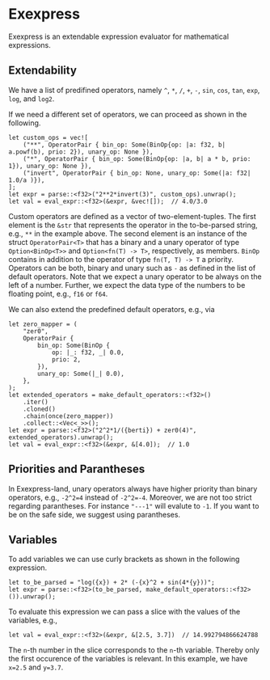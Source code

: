 # Exexpress

Exexpress is an extendable expression evaluator for mathematical expressions.

## Extendability
We have a list of predifined operators, namely 
`^`, `*`, `/`, `+`, `-`, `sin`, `cos`, `tan`, `exp`, `log`, and `log2`.

If we need a different set of operators, we can proceed as shown in the following.
```
let custom_ops = vec![
    ("**", OperatorPair { bin_op: Some(BinOp{op: |a: f32, b| a.powf(b), prio: 2}), unary_op: None }),
    ("*", OperatorPair { bin_op: Some(BinOp{op: |a, b| a * b, prio: 1}), unary_op: None }),
    ("invert", OperatorPair { bin_op: None, unary_op: Some(|a: f32| 1.0/a )}),
];
let expr = parse::<f32>("2**2*invert(3)", custom_ops).unwrap();
let val = eval_expr::<f32>(&expr, &vec![]);  // 4.0/3.0
```
Custom operators are defined as a vector of two-element-tuples. The first element is the `&str` that represents the operator in the to-be-parsed string, e.g., `**` in the example above. The second element is an instance of the struct `OperatorPair<T>` that has a binary and a unary operator of type `Option<BinOp<T>>` and `Option<fn(T) -> T>`, respectively, as members. `BinOp` contains in addition to the operator of type `fn(T, T) -> T` a priority. Operators can be both, binary and unary such as `-` as defined in the list of default operators. Note that we expect a unary operator to be always on the left of a number. Further, we expect the data type of the numbers to be floating point, e.g., `f16` or `f64`.

We can also extend the predefined default operators, e.g., via
```
let zero_mapper = (
    "zer0",
    OperatorPair {
        bin_op: Some(BinOp {
            op: |_: f32, _| 0.0,
            prio: 2,
        }),
        unary_op: Some(|_| 0.0),
    },
);
let extended_operators = make_default_operators::<f32>()
    .iter()
    .cloned()
    .chain(once(zero_mapper))
    .collect::<Vec<_>>();
let expr = parse::<f32>("2^2*1/({berti}) + zer0(4)", extended_operators).unwrap();
let val = eval_expr::<f32>(&expr, &[4.0]);  // 1.0
```

## Priorities and Parantheses

In Exexpress-land, unary operators always have higher priority than binary operators, e.g., 
`-2^2=4` instead of `-2^2=-4`. Moreover, we are not too strict regarding parantheses. 
For instance `"---1"` will evalute to `-1`. 
If you want to be on the safe side, we suggest using parantheses.

## Variables

To add variables we can use curly brackets as shown in the following expression.
```
let to_be_parsed = "log({x}) + 2* (-{x}^2 + sin(4*{y}))";
let expr = parse::<f32>(to_be_parsed, make_default_operators::<f32>()).unwrap();
```
To evaluate this expression we can pass a slice with the values of the variables, e.g.,
```
let val = eval_expr::<f32>(&expr, &[2.5, 3.7])  // 14.992794866624788
```
The `n`-th number in the slice corresponds to the `n`-th variable. Thereby only the first occurence of the variables is relevant. In this example, we have `x=2.5` and `y=3.7`.

